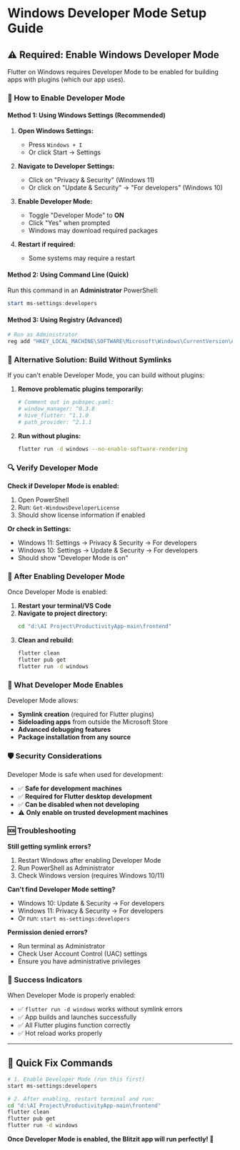 # Windows Developer Mode Setup Guide

## ⚠️ Required: Enable Windows Developer Mode

Flutter on Windows requires Developer Mode to be enabled for building apps with plugins (which our app uses).

### 🔧 How to Enable Developer Mode

#### Method 1: Using Windows Settings (Recommended)
1. **Open Windows Settings:**
   - Press `Windows + I`
   - Or click Start → Settings

2. **Navigate to Developer Settings:**
   - Click on "Privacy & Security" (Windows 11)
   - Or click on "Update & Security" → "For developers" (Windows 10)

3. **Enable Developer Mode:**
   - Toggle "Developer Mode" to **ON**
   - Click "Yes" when prompted
   - Windows may download required packages

4. **Restart if required:**
   - Some systems may require a restart

#### Method 2: Using Command Line (Quick)
Run this command in an **Administrator** PowerShell:
```powershell
start ms-settings:developers
```

#### Method 3: Using Registry (Advanced)
```powershell
# Run as Administrator
reg add "HKEY_LOCAL_MACHINE\SOFTWARE\Microsoft\Windows\CurrentVersion\AppModelUnlock" /t REG_DWORD /f /v "AllowDevelopmentWithoutDevLicense" /d "1"
```

### 🎯 Alternative Solution: Build Without Symlinks

If you can't enable Developer Mode, you can build without plugins:

1. **Remove problematic plugins temporarily:**
   ```yaml
   # Comment out in pubspec.yaml:
   # window_manager: ^0.3.8
   # hive_flutter: ^1.1.0
   # path_provider: ^2.1.1
   ```

2. **Run without plugins:**
   ```bash
   flutter run -d windows --no-enable-software-rendering
   ```

### 🔍 Verify Developer Mode

**Check if Developer Mode is enabled:**
1. Open PowerShell
2. Run: `Get-WindowsDeveloperLicense`
3. Should show license information if enabled

**Or check in Settings:**
- Windows 11: Settings → Privacy & Security → For developers
- Windows 10: Settings → Update & Security → For developers
- Should show "Developer Mode is on"

### 🚀 After Enabling Developer Mode

Once Developer Mode is enabled:

1. **Restart your terminal/VS Code**
2. **Navigate to project directory:**
   ```bash
   cd "d:\AI Project\ProductivityApp-main\frontend"
   ```
3. **Clean and rebuild:**
   ```bash
   flutter clean
   flutter pub get
   flutter run -d windows
   ```

### 📱 What Developer Mode Enables

Developer Mode allows:
- **Symlink creation** (required for Flutter plugins)
- **Sideloading apps** from outside the Microsoft Store
- **Advanced debugging features**
- **Package installation from any source**

### 🛡️ Security Considerations

Developer Mode is safe when used for development:
- ✅ **Safe for development machines**
- ✅ **Required for Flutter desktop development**
- ✅ **Can be disabled when not developing**
- ⚠️ **Only enable on trusted development machines**

### 🆘 Troubleshooting

**Still getting symlink errors?**
1. Restart Windows after enabling Developer Mode
2. Run PowerShell as Administrator
3. Check Windows version (requires Windows 10/11)

**Can't find Developer Mode setting?**
- Windows 10: Update & Security → For developers
- Windows 11: Privacy & Security → For developers
- Or run: `start ms-settings:developers`

**Permission denied errors?**
- Run terminal as Administrator
- Check User Account Control (UAC) settings
- Ensure you have administrative privileges

### 🎉 Success Indicators

When Developer Mode is properly enabled:
- ✅ `flutter run -d windows` works without symlink errors
- ✅ App builds and launches successfully
- ✅ All Flutter plugins function correctly
- ✅ Hot reload works properly

---

## 🔄 Quick Fix Commands

```bash
# 1. Enable Developer Mode (run this first)
start ms-settings:developers

# 2. After enabling, restart terminal and run:
cd "d:\AI Project\ProductivityApp-main\frontend"
flutter clean
flutter pub get
flutter run -d windows
```

**Once Developer Mode is enabled, the Blitzit app will run perfectly! 🚀**
